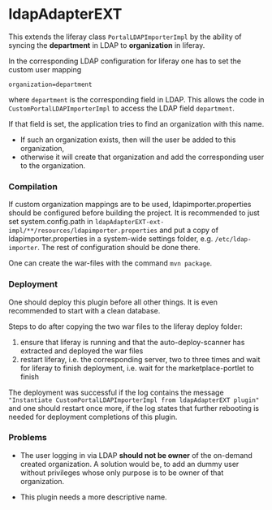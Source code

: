 # ldapAdapterEXT

This extends the liferay class `PortalLDAPImporterImpl` by the ability of
syncing the **department** in LDAP to **organization** in liferay.

In the corresponding LDAP configuration for liferay one has to set the custom
user mapping
```
organization=department
```
where `department` is the corresponding field in LDAP.
This allows the code in `CustomPortalLDAPImporterImpl` to access the LDAP field
`department`.

If that field is set, the application tries to find an organization with this
name.
- If such an organization exists, then will the user be added to this
  organization,
- otherwise it will create that organization and add the corresponding user to
  the organization.
  
### Compilation
If custom organization mappings are to be used, ldapimporter.properties should
be configured before building the project. It is recommended to just
set system.config.path in `ldapAdapterEXT-ext-impl/**/resources/ldapimporter.properties`
and put a copy of ldapimporter.properties in a system-wide settings folder, e.g.
`/etc/ldap-importer`. The rest of configuration should be done there.

One can create the war-files with the command `mvn package`.

### Deployment
One should deploy this plugin before all other things. It is even recommended to
start with a clean database.

Steps to do after copying the two war files to the liferay deploy folder:
1. ensure that liferay is running and that the auto-deploy-scanner has extracted
  and deployed the war files
2. restart liferay, i.e. the corresponding server, two to three times and wait
  for liferay to finish deployment, i.e. wait for the marketplace-portlet to
  finish
  
The deployment was successful if the log contains the message
`"Instantiate CustomPortalLDAPImporterImpl from ldapAdapterEXT plugin"` and one
should restart once more, if the log states that further rebooting is needed for
deployment completions of this plugin.
  
### Problems
- The user logging in via LDAP **should not be owner** of the on-demand created
  organization. A solution would be, to add an dummy user without privileges whose
  only purpose is to be owner of that organization.
  
- This plugin needs a more descriptive name.
